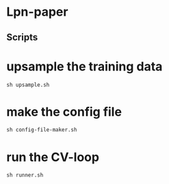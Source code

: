 # Lpn-paper

## Scripts

# upsample the training data
```sh upsample.sh```  

# make the config file
```sh config-file-maker.sh```  

# run the CV-loop
```sh runner.sh```  

